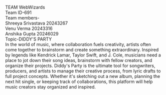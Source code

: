 TEAM WebWizards
<br/>
Team ID-691
<br/>
Team members-
<br/>
Shreeya Srivastava 20243267
<br/>
Venu Verma 20243316
<br/>
Anshika Gupta 20246029
<br/>
Topic-DIDDY'S PARTY
<br/>
In the world of music, where collaboration fuels creativity, artists often come together to brainstorm and create something extraordinary. Inspired by legends like Kendrick Lamar, Taylor Swift, and J. Cole, musicians need a place to jot down their song ideas, brainstorm with fellow creators, and organize their projects. Diddy's Party is the ultimate tool for songwriters, producers, and artists to manage their creative process, from lyric drafts to full project concepts. Whether it's sketching out a new album, planning the next hit single, or keeping track of collaborations, this platform will help music creators stay organized and inspired.
